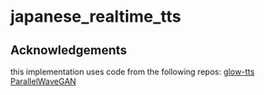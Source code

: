 # japanese_realtime_tts

## Acknowledgements
this implementation uses code from the following repos:
[glow-tts](https://github.com/jaywalnut310/glow-tts)
[ParallelWaveGAN](https://github.com/kan-bayashi/ParallelWaveGAN)

